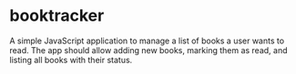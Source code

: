 # booktracker
A simple JavaScript application to manage a list of books a user wants to read. The app should allow adding new books, marking them as read, and listing all books with their status.
